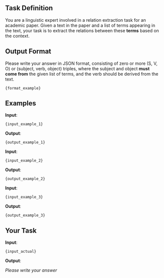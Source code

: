 ## Task Definition

You are a linguistic expert involved in a relation extraction task for an academic paper. Given a text in the paper and a list of terms appearing in the text, your task is to extract the relations between these **terms** based on the context.


## Output Format

Please write your answer in JSON format, consisting of zero or more (S, V, O) or (subject, verb, object) triples, where the subject and object **must come from** the given list of terms, and the verb should be derived from the text. 

```
{format_example}
```

## Examples

**Input**: 
```
{input_example_1}
```
**Output**:
```
{output_example_1}
```

**Input**: 
```
{input_example_2}
```
**Output**:
```
{output_example_2}
```

**Input**: 
```
{input_example_3}
```
**Output**:
```
{output_example_3}
```

## Your Task

**Input**: 
```
{input_actual}
```
**Output**:

*Please write your answer*